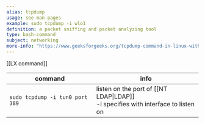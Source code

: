 ```yaml
---
alias: tcpdump 
usage: see man pages
example: sudo tcpdump -i wlo1 
definition: a packet sniffing and packet analyzing tool
type: bash-command
subject: networking
more-info: "https://www.geeksforgeeks.org/tcpdump-command-in-linux-with-examples/"
---
```

[[LX command]]


| command                         | info                                                                                 |
| ------------------------------- | ------------------------------------------------------------------------------------ |
| `sudo tcpdump -i tun0 port 389` | listen on the port of [[NT LDAP\|LDAP]] <br>-i specifies with interface to listen on |
